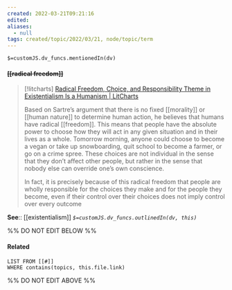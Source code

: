 ```yaml
---
created: 2022-03-21T09:21:16 
edited: 
aliases:
  - null
tags: created/topic/2022/03/21, node/topic/term
---
```

`$=customJS.dv_funcs.mentionedIn(dv)`

#### <s class="topic-title">[[radical freedom]]</s>

> [!litcharts] [Radical Freedom, Choice, and Responsibility Theme in Existentialism Is a Humanism | LitCharts](https://www.litcharts.com/lit/existentialism-is-a-humanism/themes/radical-freedom-choice-and-responsibility)
> 
> Based on Sartre’s argument that there is no fixed [[morality]] or [[human nature]] to determine human action, he believes that humans have radical [[freedom]]. This means that people have the absolute power to choose how they will act in any given situation and in their lives as a whole. Tomorrow morning, anyone could choose to become a vegan or take up snowboarding, quit school to become a farmer, or go on a crime spree. These choices are not individual in the sense that they don’t affect other people, but rather in the sense that nobody else can override one’s own conscience.
> 
> In fact, it is precisely because of this radical freedom that people are wholly responsible for the choices they make and for the people they become, even if their control over their choices does not imply control over every outcome

**See**:: [[existentialism]]
*`$=customJS.dv_funcs.outlinedIn(dv, this)`*

%% DO NOT EDIT BELOW %%

#### Related 

```dataview
LIST FROM [[#]]
WHERE contains(topics, this.file.link)
```
%% DO NOT EDIT ABOVE %%
